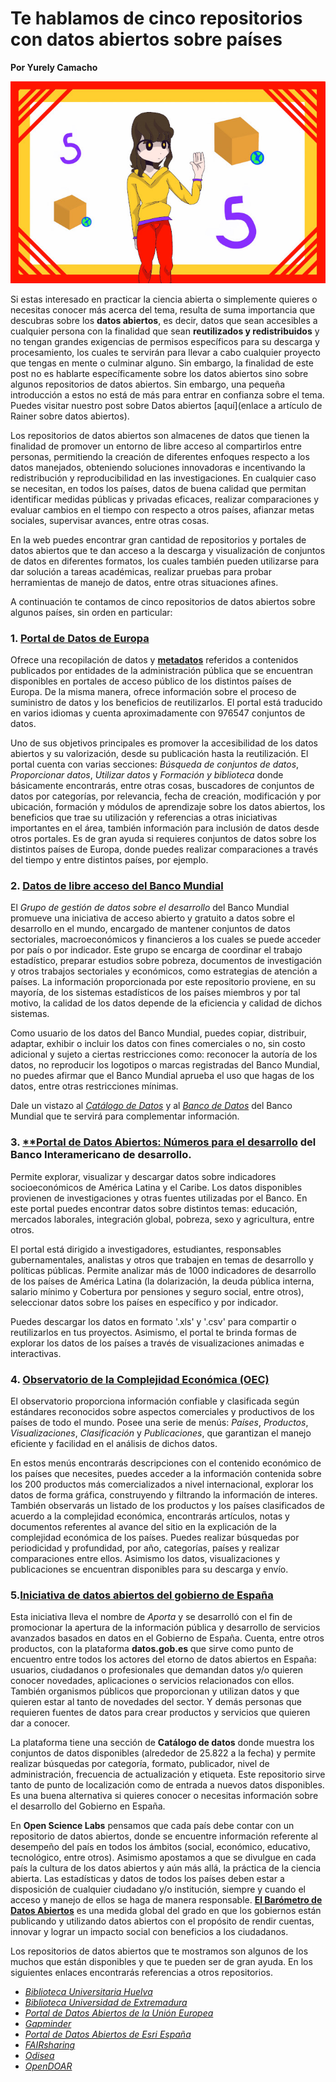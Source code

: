 # Te hablamos de cinco repositorios con datos abiertos sobre países

**Por Yurely Camacho**

![header](header.jpg)

Si estas interesado en practicar la ciencia abierta o simplemente
quieres o necesitas conocer más acerca del tema, resulta de suma
importancia que descubras sobre los **datos abiertos**, es decir, datos
que sean accesibles a cualquier persona con la finalidad que sean
**reutilizados y redistribuidos** y no tengan grandes exigencias de
permisos específicos para su descarga y procesamiento, los cuales te
servirán para llevar a cabo cualquier proyecto que tengas en mente o
culminar alguno. Sin embargo, la finalidad de este post no es hablarte
específicamente sobre los datos abiertos sino sobre algunos repositorios
de datos abiertos. Sin embargo, una pequeña introducción a estos no está
de más para entrar en confianza sobre el tema. Puedes visitar nuestro
post sobre Datos abiertos \[aquí\](enlace a artículo de Rainer sobre datos
abiertos).

Los repositorios de datos abiertos son almacenes de datos que tienen la
finalidad de promover un entorno de libre acceso al compartirlos entre
personas, permitiendo la creación de diferentes enfoques respecto a los
datos manejados, obteniendo soluciones innovadoras e incentivando la
redistribución y reproducibilidad en las investigaciones. En cualquier
caso se necesitan, en todos los países, datos de buena calidad que
permitan identificar medidas públicas y privadas eficaces, realizar
comparaciones y evaluar cambios en el tiempo con respecto a otros
países, afianzar metas sociales, supervisar avances, entre otras cosas.

En la web puedes encontrar gran cantidad de repositorios y portales de
datos abiertos que te dan acceso a la descarga y visualización de
conjuntos de datos en diferentes formatos, los cuales también pueden
utilizarse para dar solución a tareas académicas, realizar pruebas para
probar herramientas de manejo de datos, entre otras situaciones afines.

A continuación te contamos de cinco repositorios de datos abiertos sobre
algunos países, sin orden en particular:

### 1. [**Portal de Datos de Europa**](https://www.europeandataportal.eu/es/homepage)

Ofrece una recopilación de datos y
[**metadatos**](https://es.wikipedia.org/wiki/Metadatos) referidos a
contenidos publicados por entidades de la administración pública que se
encuentran disponibles en portales de acceso público de los distintos
países de Europa. De la misma manera, ofrece información sobre el
proceso de suministro de datos y los beneficios de reutilizarlos. El
portal está traducido en varios idiomas y cuenta aproximadamente con
976547 conjuntos de datos.

Uno de sus objetivos principales es promover la accesibilidad de los
datos abiertos y su valorización, desde su publicación hasta la
reutilización. El portal cuenta con varias secciones: *Búsqueda de
conjuntos de datos*, *Proporcionar datos*, *Utilizar datos* y *Formación
y biblioteca* donde básicamente encontrarás, entre otras cosas,
buscadores de conjuntos de datos por categorías, por relevancia, fecha
de creación, modificación y por ubicación, formación y módulos de
aprendizaje sobre los datos abiertos, los beneficios que trae su
utilización y referencias a otras iniciativas importantes en el área,
también información para inclusión de datos desde otros portales. Es de
gran ayuda si requieres conjuntos de datos sobre los distintos países de
Europa, donde puedes realizar comparaciones a través del tiempo y entre
distintos países, por ejemplo.

### 2. [**Datos de libre acceso del Banco Mundial**](https://datos.bancomundial.org/)

El *Grupo de gestión de datos sobre el desarrollo* del Banco Mundial
promueve una iniciativa de acceso abierto y gratuito a datos sobre el
desarrollo en el mundo, encargado de mantener conjuntos de datos
sectoriales, macroeconómicos y financieros a los cuales se puede acceder
por país o por indicador. Este grupo se encarga de coordinar el trabajo
estadístico, preparar estudios sobre pobreza, documentos de
investigación y otros trabajos sectoriales y económicos, como
estrategias de atención a países. La información proporcionada por este
repositorio proviene, en su mayoría, de los sistemas estadísticos de los
países miembros y por tal motivo, la calidad de los datos depende de la
eficiencia y calidad de dichos sistemas.

Como usuario de los datos del Banco Mundial, puedes copiar, distribuir,
adaptar, exhibir o incluir los datos con fines comerciales o no, sin
costo adicional y sujeto a ciertas restricciones como: reconocer la
autoría de los datos, no reproducir los logotipos o marcas registradas
del Banco Mundial, no puedes afirmar que el Banco Mundial aprueba el uso
que hagas de los datos, entre otras restricciones mínimas.

Dale un vistazo al [*Catálogo de
Datos*](https://datacatalog.worldbank.org/) y al [*Banco de
Datos*](https://databank.bancomundial.org/home.aspx) del Banco Mundial
que te servirá para complementar información.

### 3. [\*\*Portal de Datos Abiertos: Números para el desarrollo](https://code.iadb.org/es) del Banco Interamericano de desarrollo.

Permite explorar, visualizar y descargar datos sobre indicadores
socioeconómicos de América Latina y el Caribe. Los datos disponibles
provienen de investigaciones y otras fuentes utilizadas por el Banco. En
este portal puedes encontrar datos sobre distintos temas: educación,
mercados laborales, integración global, pobreza, sexo y agricultura,
entre otros.

El portal está dirigido a investigadores, estudiantes, responsables
gubernamentales, analistas y otros que trabajen en temas de desarrollo y
políticas públicas. Permite analizar más de 1000 indicadores de
desarrollo de los países de América Latina (la dolarización, la deuda
pública interna, salario mínimo y Cobertura por pensiones y seguro
social, entre otros), seleccionar datos sobre los países en específico y por
indicador.

Puedes descargar los datos en formato '.xls' y '.csv' para compartir o
reutilizarlos en tus proyectos. Asimismo, el portal te brinda formas de
explorar los datos de los países a través de visualizaciones animadas e
interactivas.

### 4. [Observatorio de la Complejidad Económica (OEC)](https://observatoriodenoticias.redue-alcue.org/el-observatorio-de-la-complejidad-economica-oec/)

El observatorio proporciona información confiable y clasificada según
estándares reconocidos sobre aspectos comerciales y productivos de los
países de todo el mundo. Posee una serie de menús: *Países*,
*Productos*, *Visualizaciones*, *Clasificación* y *Publicaciones*, que
garantizan el manejo eficiente y facilidad en el análisis de dichos
datos.

En estos menús encontrarás descripciones con el contenido económico de
los países que necesites, puedes acceder a la información contenida
sobre los 200 productos más comercializados a nivel internacional,
explorar los datos de forma gráfica, construyendo y filtrando la
información de interes. También observarás un listado de los productos y
los países clasificados de acuerdo a la complejidad económica,
encontrarás artículos, notas y documentos referentes al avance del sitio
en la explicación de la complejidad económica de los países. Puedes
realizar búsquedas por periodicidad y profundidad, por año, categorías,
países y realizar comparaciones entre ellos. Asimismo los datos,
visualizaciones y publicaciones se encuentran disponibles para su
descarga y envío.

### 5.[Iniciativa de datos abiertos del gobierno de España](https://datos.gob.es/es/catalogo)

Esta iniciativa lleva el nombre de *Aporta* y se desarrolló con el fin
de promocionar la apertura de la información pública y desarrollo de
servicios avanzados basados en datos en el Gobierno de España. Cuenta,
entre otros productos, con la plataforma **datos.gob.es** que sirve como
punto de encuentro entre todos los actores del etorno de datos abiertos
en España: usuarios, ciudadanos o profesionales que demandan datos y/o
quieren conocer novedades, aplicaciones o servicios relacionados con
ellos. También organismos públicos que proporcionan y utilizan datos y
que quieren estar al tanto de novedades del sector. Y demás personas que
requieren fuentes de datos para crear productos y servicios que quieren
dar a conocer.

La plataforma tiene una sección de **Catálogo de datos** donde muestra
los conjuntos de datos disponibles (alrededor de 25.822 a la fecha) y
permite realizar búsquedas por categoría, formato, publicador, nivel de
administración, frecuencia de actualización y etiqueta. Este repositorio
sirve tanto de punto de localización como de entrada a nuevos datos
disponibles. Es una buena alternativa si quieres conocer o necesitas
información sobre el desarrollo del Gobierno en España.

En **Open Science Labs** pensamos que cada país debe contar con un
repositorio de datos abiertos, donde se encuentre información referente
al desempeño del país en todos los ámbitos (social, económico,
educativo, tecnológico, entre otros). Asimismo apostamos a que se
divulgue en cada país la cultura de los datos abiertos y aún más allá,
la práctica de la ciencia abierta. Las estadísticas y datos de todos los
países deben estar a disposición de cualquier ciudadano y/o institución,
siempre y cuando el acceso y manejo de ellos se haga de manera
responsable. [**El Barómetro de Datos
Abiertos**](https://opendatabarometer.org/?_year=2017&indicator=ODB) es
una medida global del grado en que los gobiernos están publicando y
utilizando datos abiertos con el propósito de rendir cuentas, innovar y
lograr un impacto social con beneficios a los ciudadanos.

Los repositorios de datos abiertos que te mostramos son algunos de los
muchos que están disponibles y que te pueden ser de gran ayuda. En los
siguientes enlaces encontrarás referencias a otros repositorios.

- [*Biblioteca Universitaria Huelva*](https://guiasbuh.uhu.es/c.php?g=498100&p=3907565)
- [*Biblioteca Universidad de Extremadura*](https://biblioguias.unex.es/c.php?g=572093&p=3944864)
- [*Portal de Datos Abiertos de la Unión Europea*](http://data.europa.eu/euodp/es/data/)
- [*Gapminder*](https://www.gapminder.org/data/)
- [*Portal de Datos Abiertos de Esri España*](http://opendata.esri.es/)
- [*FAIRsharing*](https://fairsharing.org/databases/)
- [*Odisea*](http://odisea.ciepi.org/)
- [*OpenDOAR*](https://v2.sherpa.ac.uk/opendoar/)

